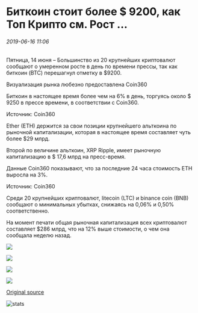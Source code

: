 # Биткоин стоит более $ 9200, как Топ Крипто см. Рост ...

###### 2019-06-16 11:06

Пятница, 14 июня – Большинство из 20 крупнейших криптовалют сообщают о умеренном росте в день по времени прессы, так как биткоин (BTC) перешагнул отметку в $9200.

Визуализация рынка любезно предоставлена Coin360

Биткоин в настоящее время более чем на 6% в день, торгуясь около $ 9250 в прессе времени, в соответствии с Coin360.

Источник: Coin360

Ether (ETH) держится за свои позиции крупнейшего альткоина по рыночной капитализации, которая в настоящее время составляет чуть более $29 млрд.

Второй по величине альткоин, XRP Ripple, имеет рыночную капитализацию в $ 17,6 млрд на пресс-время.

Данные Coin360 показывают, что за последние 24 часа стоимость ETH выросла на 3%.

Источник: Coin360

Среди 20 крупнейших криптовалют, litecoin (LTC) и binance coin (BNB) сообщают о минимальных убытках, снижаясь на 0,06% и 0,50% соответственно.

На момент печати общая рыночная капитализация всех криптовалют составляет $286 млрд, что на 12% выше стоимости, о чем она сообщала неделю назад.

![](https://s3.cointelegraph.com/storage/uploads/view/f20da53fb28b1a11a1b3da311065e4b4.png)

![](https://s3.cointelegraph.com/storage/uploads/view/8e1fb7f2660ce188e359fcf28f19f98c.jpeg)

![](https://s3.cointelegraph.com/storage/uploads/view/e3e50dd4c200ae1784282c6230ff0e2f.jpeg)

![](https://s3.cointelegraph.com/storage/uploads/view/ad46f84f3ac795db9d38071a7d6bc021.jpeg)

[Original source](https://cointelegraph.com/news/bitcoin-worth-over-9-200-as-top-cryptos-see-growth)

![stats](https://c.statcounter.com/11760860/0/a89fa40b/1/ "stats")
